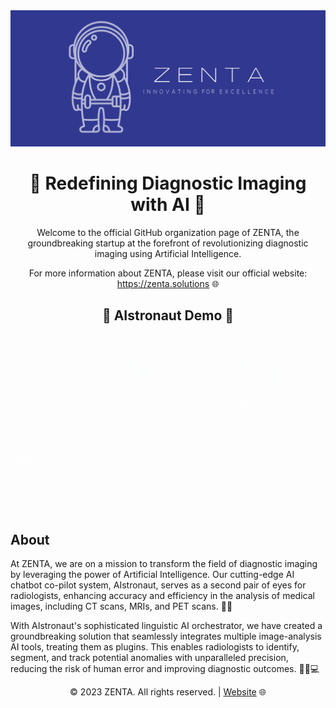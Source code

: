 <!-- ZENTA - Redefining Diagnostic Imaging with AI -->

<div align="center">
  <img src="https://github.com/ZentaLabs/.github/raw/main/Zenta-logo.png" alt="ZENTA Logo" >
</div>

<h1 align="center">🚀 Redefining Diagnostic Imaging with AI 🧠</h1>

<p align="center">Welcome to the official GitHub organization page of ZENTA, the groundbreaking startup at the forefront of revolutionizing diagnostic imaging using Artificial Intelligence.</p>

<p align="center">For more information about ZENTA, please visit our official website: <a href="https://zenta.solutions">https://zenta.solutions</a> 🌐</p>


<h2 align="center">🤖 AIstronaut Demo 🎥</h2>

<div align="center">
  <a href="https://www.canva.com/design/DAFjG1c-Qbw/7S3dVffqsDy-RUlsO0s7Ww/watch?utm_content=DAFjG1c-Qbw&utm_campaign=designshare&utm_medium=link&utm_source=publishsharelink" target="_blank" rel="noopener">
    <picture>
      <source media="(prefers-color-scheme: dark)" srcset="https://github.com/ZentaLabs/.github/raw/main/Aistronaut-black.gif">
      <source media="(prefers-color-scheme: light)" srcset="https://github.com/ZentaLabs/.github/raw/main/Aistronaut-white.gif">
      <img alt="AIstronaut Demo" src="https://github.com/ZentaLabs/.github/raw/main/Aistronaut-white.gif">
    </picture>
  </a>
</div>


## About

At ZENTA, we are on a mission to transform the field of diagnostic imaging by leveraging the power of Artificial Intelligence. Our cutting-edge AI chatbot co-pilot system, AIstronaut, serves as a second pair of eyes for radiologists, enhancing accuracy and efficiency in the analysis of medical images, including CT scans, MRIs, and PET scans. 🌟🔬

With AIstronaut's sophisticated linguistic AI orchestrator, we have created a groundbreaking solution that seamlessly integrates multiple image-analysis AI tools, treating them as plugins. This enables radiologists to identify, segment, and track potential anomalies with unparalleled precision, reducing the risk of human error and improving diagnostic outcomes. 👩‍⚕️💻

<div align="center">
  <p align="center">
    &copy; 2023 ZENTA. All rights reserved. | <a href="https://zenta.solutions">Website</a> 🌐
  </p>
</div>
